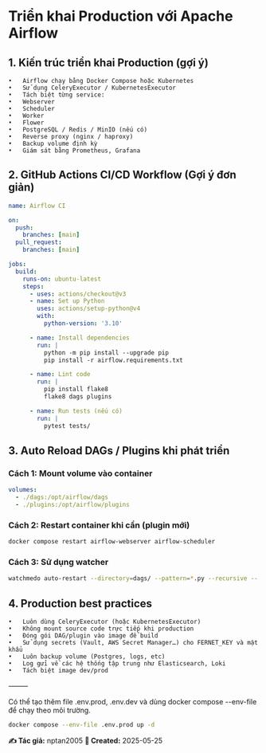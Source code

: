 # Triển khai Production với Apache Airflow

## 1. Kiến trúc triển khai Production (gợi ý)
	•	Airflow chạy bằng Docker Compose hoặc Kubernetes
	•	Sử dụng CeleryExecutor / KubernetesExecutor
	•	Tách biệt từng service:
	•	Webserver
	•	Scheduler
	•	Worker
	•	Flower
	•	PostgreSQL / Redis / MinIO (nếu có)
	•	Reverse proxy (nginx / haproxy)
	•	Backup volume định kỳ
	•	Giám sát bằng Prometheus, Grafana

## 2. GitHub Actions CI/CD Workflow (Gợi ý đơn giản)
```yaml
name: Airflow CI

on:
  push:
    branches: [main]
  pull_request:
    branches: [main]

jobs:
  build:
    runs-on: ubuntu-latest
    steps:
      - uses: actions/checkout@v3
      - name: Set up Python
        uses: actions/setup-python@v4
        with:
          python-version: '3.10'

      - name: Install dependencies
        run: |
          python -m pip install --upgrade pip
          pip install -r airflow.requirements.txt

      - name: Lint code
        run: |
          pip install flake8
          flake8 dags plugins

      - name: Run tests (nếu có)
        run: |
          pytest tests/
```
## 3. Auto Reload DAGs / Plugins khi phát triển

### Cách 1: Mount volume vào container
```yaml
volumes:
  - ./dags:/opt/airflow/dags
  - ./plugins:/opt/airflow/plugins
```
### Cách 2: Restart container khi cần (plugin mới)
```bash
docker compose restart airflow-webserver airflow-scheduler
```
### Cách 3: Sử dụng watcher
```bash
watchmedo auto-restart --directory=dags/ --pattern=*.py --recursive -- airflow scheduler
```
## 4. Production best practices
	•	Luôn dùng CeleryExecutor (hoặc KubernetesExecutor)
	•	Không mount source code trực tiếp khi production
	•	Đóng gói DAG/plugin vào image để build
	•	Sử dụng secrets (Vault, AWS Secret Manager…) cho FERNET_KEY và mật khẩu
	•	Luôn backup volume (Postgres, logs, etc)
	•	Log gửi về các hệ thống tập trung như Elasticsearch, Loki
	•	Tách biệt image dev/prod

⸻

Có thể tạo thêm file .env.prod, .env.dev và dùng docker compose --env-file để chạy theo môi trường.
```bash
docker compose --env-file .env.prod up -d
```


**✍️ Tác giả:** nptan2005
**📅 Created:** 2025-05-25